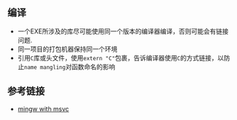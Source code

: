## 编译

- 一个EXE所涉及的库尽可能使用同一个版本的编译器编译，否则可能会有链接问题.
- 同一项目的打包机器保持同一个环境
- 引用`C`库或头文件，使用`extern "C"`包裹，告诉编译器使用`C`的方式链接，以防止`name mangling`对函数命名的影响

## 参考链接
- [mingw with msvc](https://stackoverflow.com/questions/2529770/how-to-use-libraries-compiled-with-mingw-in-msvc/3031167#3031167)